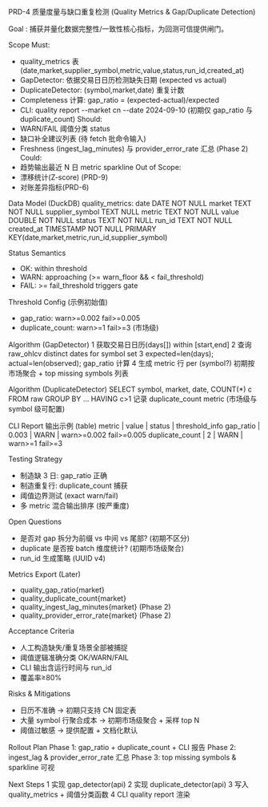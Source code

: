 PRD-4 质量度量与缺口重复检测 (Quality Metrics & Gap/Duplicate Detection)

Goal
: 捕获并量化数据完整性/一致性核心指标，为回测可信提供闸门。

Scope
Must:
- quality_metrics 表(date,market,supplier_symbol,metric,value,status,run_id,created_at)
- GapDetector: 依据交易日日历检测缺失日期 (expected vs actual)
- DuplicateDetector: (symbol,market,date) 重复计数
- Completeness 计算: gap_ratio = (expected-actual)/expected
- CLI: quality report --market cn --date 2024-09-10 (初期仅 gap_ratio 与 duplicate_count)
Should:
- WARN/FAIL 阈值分类 status
- 缺口补全建议列表 (待 fetch 批命令输入)
- Freshness (ingest_lag_minutes) 与 provider_error_rate 汇总 (Phase 2)
Could:
- 趋势输出最近 N 日 metric sparkline
Out of Scope:
- 漂移统计(Z-score) (PRD-9)
- 对账差异指标(PRD-6)

Data Model (DuckDB)
quality_metrics:
  date DATE NOT NULL
  market TEXT NOT NULL
  supplier_symbol TEXT NULL
  metric TEXT NOT NULL
  value DOUBLE NOT NULL
  status TEXT NOT NULL
  run_id TEXT NOT NULL
  created_at TIMESTAMP NOT NULL
  PRIMARY KEY(date,market,metric,run_id,supplier_symbol)

Status Semantics
- OK: within threshold
- WARN: approaching (>= warn_floor && < fail_threshold)
- FAIL: >= fail_threshold triggers gate

Threshold Config (示例初始值)
- gap_ratio: warn>=0.002 fail>=0.005
- duplicate_count: warn>=1 fail>=3 (市场级)

Algorithm (GapDetector)
1 获取交易日日历(days[]) within [start,end]
2 查询 raw_ohlcv distinct dates for symbol set
3 expected=len(days); actual=len(observed); gap_ratio 计算
4 生成 metric 行 per (symbol?) 初期按市场聚合 + top missing symbols 列表

Algorithm (DuplicateDetector)
SELECT symbol, market, date, COUNT(*) c FROM raw GROUP BY ... HAVING c>1
记录 duplicate_count metric (市场级与 symbol 级可配置)

CLI Report 输出示例 (table)
metric | value | status | threshold_info
gap_ratio | 0.003 | WARN | warn>=0.002 fail>=0.005
duplicate_count | 2 | WARN | warn>=1 fail>=3

Testing Strategy
- 制造缺 3 日: gap_ratio 正确
- 制造重复行: duplicate_count 捕获
- 阈值边界测试 (exact warn/fail)
- 多 metric 混合输出排序 (按严重度)

Open Questions
- 是否对 gap 拆分为前缀 vs 中间 vs 尾部? (初期不区分)
- duplicate 是否按 batch 维度统计? (初期市场级聚合)
- run_id 生成策略 (UUID v4)

Metrics Export (Later)
- quality_gap_ratio{market}
- quality_duplicate_count{market}
- quality_ingest_lag_minutes{market} (Phase 2)
- quality_provider_error_rate{market} (Phase 2)

Acceptance Criteria
- 人工构造缺失/重复场景全部被捕捉
- 阈值逻辑准确分类 OK/WARN/FAIL
- CLI 输出含运行时间与 run_id
- 覆盖率≥80%

Risks & Mitigations
- 日历不准确 → 初期只支持 CN 固定表
- 大量 symbol 行聚合成本 → 初期市场级聚合 + 采样 top N
- 阈值过敏感 → 提供配置 + 文档化默认

Rollout Plan
Phase 1: gap_ratio + duplicate_count + CLI 报告
Phase 2: ingest_lag & provider_error_rate 汇总
Phase 3: top missing symbols & sparkline 可视

Next Steps
1 实现 gap_detector(api)
2 实现 duplicate_detector(api)
3 写入 quality_metrics + 阈值分类函数
4 CLI quality report 渲染
